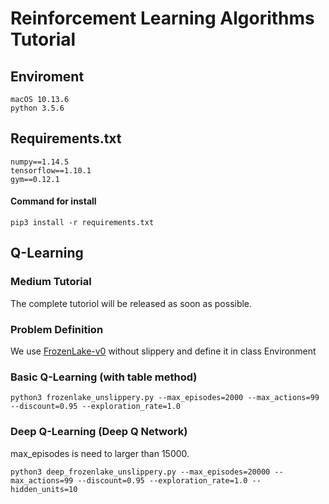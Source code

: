 
# Reinforcement Learning Algorithms Tutorial

## Enviroment
```
macOS 10.13.6
python 3.5.6
```

## Requirements.txt
```
numpy==1.14.5
tensorflow==1.10.1
gym==0.12.1
```
#### Command for install
```
pip3 install -r requirements.txt
```

## Q-Learning
### Medium Tutorial
The complete tutoriol will be released as soon as possible.

### Problem Definition
We use [FrozenLake-v0](https://gym.openai.com/envs/FrozenLake-v0/) without slippery and define it in class Environment

### Basic Q-Learning (with table method)
```
python3 frozenlake_unslippery.py --max_episodes=2000 --max_actions=99 --discount=0.95 --exploration_rate=1.0
```

### Deep Q-Learning (Deep Q Network) 
max_episodes is need to larger than 15000.
```
python3 deep_frozenlake_unslippery.py --max_episodes=20000 --max_actions=99 --discount=0.95 --exploration_rate=1.0 --hidden_units=10
```
